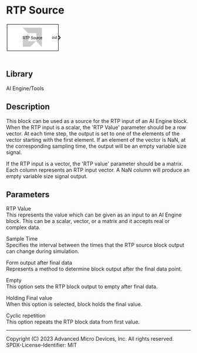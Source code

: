 # RTP Source

  
![](./Images/block.png)  

## Library

AI Engine/Tools

## Description

This block can be used as a source for the RTP input of an AI Engine
block. When the RTP input is a scalar, the 'RTP Value' parameter should
be a row vector. At each time step, the output is set to one of the
elements of the vector starting with the first element. If an element of
the vector is NaN, at the corresponding sampling time, the output will
be an empty variable size signal.

If the RTP input is a vector, the 'RTP value' parameter should be a
matrix. Each column represents an RTP input vector. A NaN column will
produce an empty variable size signal output.

## Parameters

RTP Value  
This represents the value which can be given as an input to an AI Engine
block. This can be a scalar, vector, or a matrix and it accepts real or
complex data.

Sample Time  
Specifies the interval between the times that the RTP source block
output can change during simulation.

Form output after final data  
Represents a method to determine block output after the final data
point.

Empty  
This option sets the RTP block output to empty after final data.

Holding Final value  
When this option is selected, block holds the final value.

Cyclic repetition  
This option repeats the RTP block data from first value.

--------------
Copyright (C) 2023 Advanced Micro Devices, Inc. All rights reserved.
SPDX-License-Identifier: MIT
